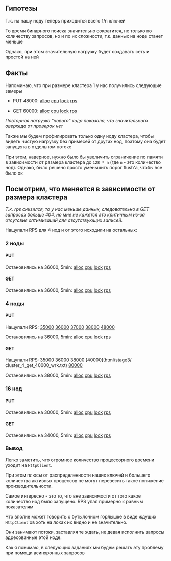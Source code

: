 ## Гипотезы

Т.к. на нашу ноду теперь приходится всего 1/n ключей

То время бинарного поиска значительно сократится, не только по количеству запросов,
но и по их сложности, т.к. данных на ноде станет меньше

Однако, при этом значительную нагрузку будет создавать сеть и простой на ней

## Факты

Напоминаю, что при размере кластера 1 у нас получились следующие замеры
* PUT 48000:
  [alloc](html%2Fstage3%2Fcluster_1_put_alloc.html)
  [cpu](html%2Fstage3%2Fcluster_1_put_cpu.html)
  [lock](html%2Fstage3%2Fcluster_1_put_lock.html)
  [rps](html%2Fstage3%2Fcluster_1_put_wrk.txt)

* GET 60000:
[alloc](html%2Fstage3%2Fcluster_1_get_alloc.html)
[cpu](html%2Fstage3%2Fcluster_1_get_cpu.html)
[lock](html%2Fstage3%2Fcluster_1_get_lock.html)
[rps](html%2Fstage3%2Fcluster_1_get_wrk.txt)

*Повторная нагрузка "нового" кода показала, что значительного оверхеда от проверок нет*

Также мы будем профилировать только одну ноду кластера, чтобы видеть чистую нагрузку без примесей от других нод, поэтому она будет запущена в отдельном потоке

При этом, наверное, нужно было бы увеличить ограничение по памяти в зависимости от размера кластера до `128 * n` (где `n` - это количество нод).
Однако, было решено просто уменьшить порог flush'а, чтобы все было ок

## Посмотрим, что меняется в зависимости от размера кластера

*Т.к. rps снизился, то у нас меньше данных, следовательно в GET запросах больше 404, но мне не кажется это критичным из-за отсутсвия оптимизаций для отсутствующих записей.*


Нащупали RPS для 4 нод и от этого исходили на остальных:

### 2 ноды

#### PUT

Остановились на 36000, 5min: 
[alloc](html/stage3/cluster_2_stable_put_36000_alloc.html)
 [cpu](html/stage3/cluster_2_stable_put_36000_cpu.html)
 [lock](html/stage3/cluster_2_stable_put_36000_lock.html)
 [rps](html/stage3/cluster_2_stable_put_36000_wrk.txt)


#### GET
Остановились на 36000, 5min: 
 [alloc](html/stage3/cluster_2_get_stable_40000_alloc.html)
 [cpu](html/stage3/cluster_2_get_stable_40000_cpu.html)
 [lock](html/stage3/cluster_2_get_stable_40000_lock.html)
 [rps](html/stage3/cluster_2_get_stable_40000_wrk.txt)
 
### 4 ноды

#### PUT

Нащупали RPS: 
[35000](html/stage3/cluster_4_put_35000_wrk.txt)
[36000](html/stage3/cluster_4_put_36000_wrk.txt)
[37000](html/stage3/cluster_4_put_37000_wrk.txt)
[38000](html/stage3/cluster_4_put_38000_wrk.txt)
[48000](html/stage3/cluster_4_put_48000_wrk.txt)

Остановились на 36000, 5min: [alloc](html/stage3/cluster_4_stable_put_36000_alloc.html)
[cpu](html/stage3/cluster_4_stable_put_36000_cpu.html)
[lock](html/stage3/cluster_4_stable_put_36000_lock.html)
[rps](html/stage3/cluster_4_stable_put_36000_wrk.txt)

#### GET
Нащупали RPS: 
 [35000](html/stage3/cluster_4_get_35000_wrk.txt)
 [36000](html/stage3/cluster_4_get_36000_wrk.txt)
 [38000](html/stage3/cluster_4_get_38000_wrk.txt)
 [40000](html/stage3/
 cluster_4_get_40000_wrk.txt)
 [80000](html/stage3/cluster_4_get_80000_wrk.txt)

Остановились на 38000, 5min: 
[alloc](html/stage3/cluster_4_stable_get_38000_alloc.html)
[cpu](html/stage3/cluster_4_stable_get_38000_cpu.html)
[lock](html/stage3/cluster_4_stable_get_38000_lock.html)
[rps](html/stage3/cluster_4_stable_get_38000_wrk.txt) 

### 16 нод

#### PUT
Остановились на 30000, 5min:
[alloc](html/stage3/cluster_16_stable_put_30000_alloc.html)
[cpu](html/stage3/cluster_16_stable_put_30000_cpu.html)
[lock](html/stage3/cluster_16_stable_put_30000_lock.html)
[rps](html/stage3/cluster_16_stable_put_30000_wrk.txt)

#### GET

Остановились на 34000, 5min:
 [alloc](html/stage3/cluster_16_stable_get_34000_alloc.html)
 [cpu](html/stage3/cluster_16_stable_get_34000_cpu.html)
 [lock](html/stage3/cluster_16_stable_get_34000_lock.html)
 [rps](html/stage3/cluster_16_stable_get_34000_wrk.txt)

### Вывод
Легко заметить, что огромное количество процессорного времени уходит на `HttpClient`.

При этом плюсы от распределенности наших ключей и большего количества активных процессов не могут перевесить такое понижение производительности.

Самое интересно - это то, что вне зависимости от того какое количество нод было запущено. RPS упал примерно к равным показателям

Что вполне может говорить о бутылочном горлышке в виде ждущих `HttpClient`'ов хоть на локах их видно и не значительно.

Они занимают потоки, заставляя те ждать, не девая исполнить запросы адресованные этой ноде.

Как я понимаю, в следующих заданиях мы будем решать эту проблему при помощи асинхронных запросов

